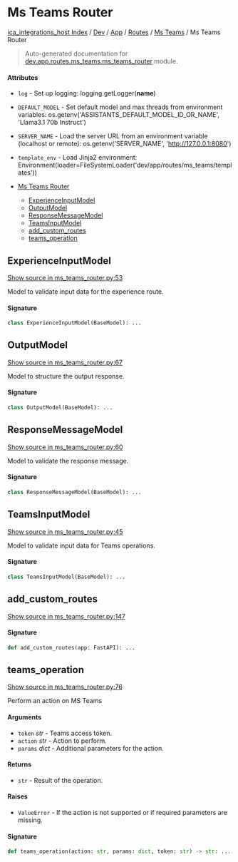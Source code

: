 # Ms Teams Router

[ica_integrations_host Index](../../../../README.md#ica_integrations_host-index) / [Dev](../../../index.md#dev) / [App](../../index.md#app) / [Routes](../index.md#routes) / [Ms Teams](./index.md#ms-teams) / Ms Teams Router

> Auto-generated documentation for [dev.app.routes.ms_teams.ms_teams_router](https://github.com/destiny/ica_integrations_host/blob/main/dev/app/routes/ms_teams/ms_teams_router.py) module.

#### Attributes

- `log` - Set up logging: logging.getLogger(__name__)

- `DEFAULT_MODEL` - Set default model and max threads from environment variables: os.getenv('ASSISTANTS_DEFAULT_MODEL_ID_OR_NAME', 'Llama3.1 70b Instruct')

- `SERVER_NAME` - Load the server URL from an environment variable (localhost or remote): os.getenv('SERVER_NAME', 'http://127.0.0.1:8080')

- `template_env` - Load Jinja2 environment: Environment(loader=FileSystemLoader('dev/app/routes/ms_teams/templates'))


- [Ms Teams Router](#ms-teams-router)
  - [ExperienceInputModel](#experienceinputmodel)
  - [OutputModel](#outputmodel)
  - [ResponseMessageModel](#responsemessagemodel)
  - [TeamsInputModel](#teamsinputmodel)
  - [add_custom_routes](#add_custom_routes)
  - [teams_operation](#teams_operation)

## ExperienceInputModel

[Show source in ms_teams_router.py:53](https://github.com/destiny/ica_integrations_host/blob/main/dev/app/routes/ms_teams/ms_teams_router.py#L53)

Model to validate input data for the experience route.

#### Signature

```python
class ExperienceInputModel(BaseModel): ...
```



## OutputModel

[Show source in ms_teams_router.py:67](https://github.com/destiny/ica_integrations_host/blob/main/dev/app/routes/ms_teams/ms_teams_router.py#L67)

Model to structure the output response.

#### Signature

```python
class OutputModel(BaseModel): ...
```



## ResponseMessageModel

[Show source in ms_teams_router.py:60](https://github.com/destiny/ica_integrations_host/blob/main/dev/app/routes/ms_teams/ms_teams_router.py#L60)

Model to validate the response message.

#### Signature

```python
class ResponseMessageModel(BaseModel): ...
```



## TeamsInputModel

[Show source in ms_teams_router.py:45](https://github.com/destiny/ica_integrations_host/blob/main/dev/app/routes/ms_teams/ms_teams_router.py#L45)

Model to validate input data for Teams operations.

#### Signature

```python
class TeamsInputModel(BaseModel): ...
```



## add_custom_routes

[Show source in ms_teams_router.py:147](https://github.com/destiny/ica_integrations_host/blob/main/dev/app/routes/ms_teams/ms_teams_router.py#L147)

#### Signature

```python
def add_custom_routes(app: FastAPI): ...
```



## teams_operation

[Show source in ms_teams_router.py:76](https://github.com/destiny/ica_integrations_host/blob/main/dev/app/routes/ms_teams/ms_teams_router.py#L76)

Perform an action on MS Teams

#### Arguments

- `token` *str* - Teams access token.
- `action` *str* - Action to perform.
- `params` *dict* - Additional parameters for the action.

#### Returns

- `str` - Result of the operation.

#### Raises

- `ValueError` - If the action is not supported or if required parameters are missing.

#### Signature

```python
def teams_operation(action: str, params: dict, token: str) -> str: ...
```
